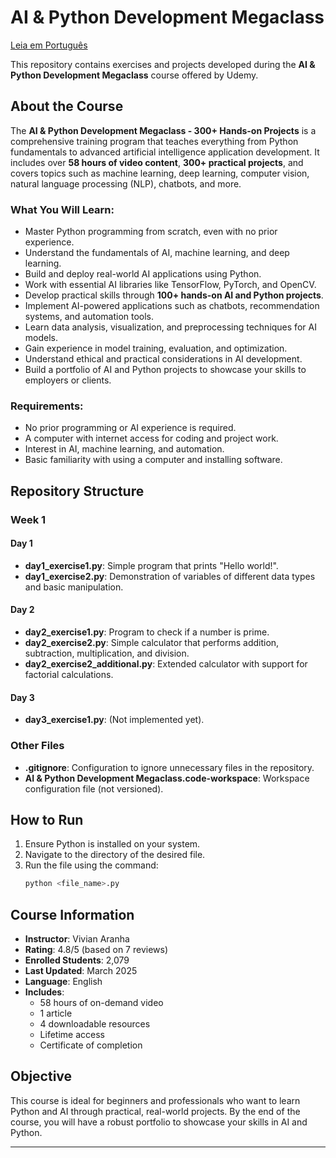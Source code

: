 # AI & Python Development Megaclass

[Leia em Português](README.pt-br.md)

This repository contains exercises and projects developed during the **AI & Python Development Megaclass** course offered by Udemy.

## About the Course

The **AI & Python Development Megaclass - 300+ Hands-on Projects** is a comprehensive training program that teaches everything from Python fundamentals to advanced artificial intelligence application development. It includes over **58 hours of video content**, **300+ practical projects**, and covers topics such as machine learning, deep learning, computer vision, natural language processing (NLP), chatbots, and more.

### What You Will Learn:
- Master Python programming from scratch, even with no prior experience.
- Understand the fundamentals of AI, machine learning, and deep learning.
- Build and deploy real-world AI applications using Python.
- Work with essential AI libraries like TensorFlow, PyTorch, and OpenCV.
- Develop practical skills through **100+ hands-on AI and Python projects**.
- Implement AI-powered applications such as chatbots, recommendation systems, and automation tools.
- Learn data analysis, visualization, and preprocessing techniques for AI models.
- Gain experience in model training, evaluation, and optimization.
- Understand ethical and practical considerations in AI development.
- Build a portfolio of AI and Python projects to showcase your skills to employers or clients.

### Requirements:
- No prior programming or AI experience is required.
- A computer with internet access for coding and project work.
- Interest in AI, machine learning, and automation.
- Basic familiarity with using a computer and installing software.

## Repository Structure

### Week 1
#### Day 1
- **day1_exercise1.py**: Simple program that prints "Hello world!".
- **day1_exercise2.py**: Demonstration of variables of different data types and basic manipulation.

#### Day 2
- **day2_exercise1.py**: Program to check if a number is prime.
- **day2_exercise2.py**: Simple calculator that performs addition, subtraction, multiplication, and division.
- **day2_exercise2_additional.py**: Extended calculator with support for factorial calculations.

#### Day 3
- **day3_exercise1.py**: (Not implemented yet).

### Other Files
- **.gitignore**: Configuration to ignore unnecessary files in the repository.
- **AI & Python Development Megaclass.code-workspace**: Workspace configuration file (not versioned).

## How to Run
1. Ensure Python is installed on your system.
2. Navigate to the directory of the desired file.
3. Run the file using the command:
   ```bash
   python <file_name>.py
   ```

## Course Information
- **Instructor**: Vivian Aranha
- **Rating**: 4.8/5 (based on 7 reviews)
- **Enrolled Students**: 2,079
- **Last Updated**: March 2025
- **Language**: English
- **Includes**:
  - 58 hours of on-demand video
  - 1 article
  - 4 downloadable resources
  - Lifetime access
  - Certificate of completion

## Objective
This course is ideal for beginners and professionals who want to learn Python and AI through practical, real-world projects. By the end of the course, you will have a robust portfolio to showcase your skills in AI and Python.

---

